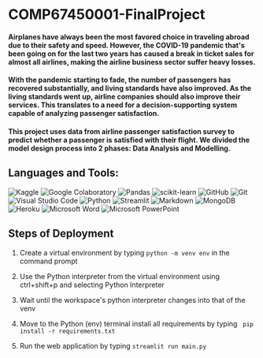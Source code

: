 # COMP67450001-FinalProject

#### Airplanes have always been the most favored choice in traveling abroad due to their safety and speed. However, the <a href='https://www.who.int/news-room/questions-and-answers/item/coronavirus-disease-covid-19-how-is-it-transmitted' target='_blank' style='text-decoration:none;'>COVID-19 pandemic</a> that's been going on for the last two years has caused a break in ticket sales for almost all airlines, making the airline business sector suffer heavy losses. 
#### With the pandemic starting to fade, the number of passengers has <a href='https://www.iata.org/en/pressroom/2022-releases/2022-03-01-01/' target='_blank' style='text-decoration:none;'>recovered substantially</a>, and living standards have also improved. As the living standards went up, airline companies should also improve their services. This translates to a need for a decision-supporting system capable of analyzing passenger satisfaction. 
#### This project uses data from <a href='https://www.kaggle.com/datasets/teejmahal20/airline-passenger-satisfaction' target='_blank' style='text-decoration:none;'>airline passenger satisfaction survey</a> to predict whether a passenger is satisfied with their flight. We divided the model design process into 2 phases: <a href='https://colab.research.google.com/drive/1ozDpPvwTh44hDEafooDxac9SjwNuupHl?usp=sharing' target='_blank' style='text-decoration:none;'> Data Analysis </a> and <a href='https://colab.research.google.com/drive/1Z2fyWWOsGw1KpCCJN4htMguOG4dEYOzV?usp=sharing' target='_blank' style='text-decoration:none;'>Modelling</a>.

## Languages and Tools:
![Kaggle](https://img.shields.io/badge/Kaggle-035a7d?style=for-the-badge&logo=kaggle&logoColor=white)
![Google Colaboratory](https://img.shields.io/badge/Colab-F9AB00?style=for-the-badge&logo=googlecolab&color=525252)
![Pandas](https://img.shields.io/badge/pandas-%23150458.svg?style=for-the-badge&logo=pandas&logoColor=white)
![scikit-learn](https://img.shields.io/badge/scikit--learn-%23F7931E.svg?style=for-the-badge&logo=scikit-learn&logoColor=white)
![GitHub](https://img.shields.io/badge/GitHub-100000?style=for-the-badge&logo=github&logoColor=white)
![Git](https://img.shields.io/badge/GIT-E44C30?style=for-the-badge&logo=git&logoColor=white)
![Visual Studio Code](https://img.shields.io/badge/Visual%20Studio%20Code-0078d7.svg?style=for-the-badge&logo=visual-studio-code&logoColor=white)
![Python](https://img.shields.io/badge/python-3670A0?style=for-the-badge&logo=python&logoColor=ffdd54)
![Streamlit](https://img.shields.io/badge/Streamlit-FF4B4B?style=for-the-badge&logo=Streamlit&logoColor=white)
![Markdown](https://img.shields.io/badge/markdown-%23000000.svg?style=for-the-badge&logo=markdown&logoColor=white)
![MongoDB](https://img.shields.io/badge/MongoDB-%234ea94b.svg?style=for-the-badge&logo=mongodb&logoColor=white)
![Heroku](https://img.shields.io/badge/Heroku-430098?style=for-the-badge&logo=heroku&logoColor=white)
![Microsoft Word](https://img.shields.io/badge/Microsoft_Word-2B579A?style=for-the-badge&logo=microsoft-word&logoColor=white)
![Microsoft PowerPoint](https://img.shields.io/badge/Microsoft_PowerPoint-B7472A?style=for-the-badge&logo=microsoft-powerpoint&logoColor=white)

## Steps of Deployment

1. Create a virtual environment by typing ```python -m venv env``` in the command prompt 

2. Use the Python interpreter from the virtual environment using ctrl+shift+p and selecting Python Interpreter

3. Wait until the workspace's python interpreter changes into that of the venv

4. Move to the Python (env) terminal install all requirements by typing ``` pip install -r requirements.txt```

5. Run the web application by typing ```streamlit run main.py```
